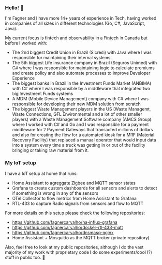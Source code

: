 ### Hello! 👋

I'm Fagner and I have more 14+ years of experience in Tech, having worked in companies of all sizes in different technologies (Go, C#, JavaScript, Java).

My current focus is fintech and observability in a Fintech in Canada but before I worked with:
- The 2nd biggest Credit Union in Brazil (Sicredi) with Java where I was responsible for maintaining their internal systems.
- The 5th biggest Life Insurance company in Brazil (Seguros Unimed) with C# where I was responsible for maintaining logic to calculate premiums and create policy and also automate processes to improve Developer Experience
- The biggest banks in Brazil in the Investment Funds Market (ANBIMA) with C# where I was responsible by a middleware that integrated two big Investment Funds systems
- A MDM (Mobile Device Management) company with C# where I was responsible for developing their new MDM solution from scratch
- The biggest Waste Management players in the US (Waste Managemt, Waste Connections, GFL Environmental and a lot of other smaller players) with a Waste Management Software company (AMCS Group) where I worked with C# and Go and I was responsible for a payment middleware for 2 Payment Gateways that transacted millions of dollars and also for creating the flow for a automated kiosk for a MRF (Material Recovery Facility) that replaced a manual operator that would input data into a system every time a truck was getting in or out of the facility bringing or taking raw material from it.

### My IoT setup

I have a IoT setup at home that runs:
- Home Assistant to agreggate Zigbee and MQTT sensor states
- Grafana to create custom dashboards for all sensors and alerts to detect if something is wrong in any of the sensors
- OTel Collector to flow metrics from Home Assistant to Grafana
- RTL-433 to capture Radio signals from sensors and flow to MQTT

For more details on this setup please check the following repositories:
- https://github.com/fagnercarvalho/ha-influx-grafana
- https://github.com/fagnercarvalho/docker-rtl-433-mqtt
- https://github.com/fagnercarvalho/dnsmasq-nginx
- Home Assistant + Mosquitto as the MQTT broker (private repository)

Also, feel free to look at my public repositories, although I do the vast majority of my work with proprietary code I do some experiments/cool (?) stuff in public too. 🙂
